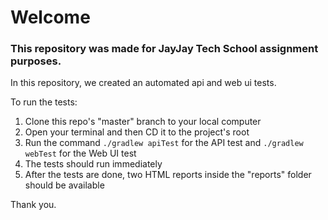 # Welcome
### This repository was made for JayJay Tech School assignment purposes.

In this repository, we created an automated api and web ui tests.

To run the tests:
1. Clone this repo's "master" branch to your local computer
2. Open your terminal and then CD it to the project's root
3. Run the command `./gradlew apiTest` for the API test and `./gradlew webTest` for the Web UI test
4. The tests should run immediately
5. After the tests are done, two HTML reports inside the "reports" folder should be available

Thank you.
